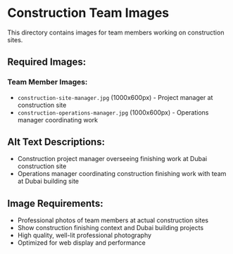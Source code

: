 # Construction Team Images

This directory contains images for team members working on construction sites.

## Required Images:

### Team Member Images:
- `construction-site-manager.jpg` (1000x600px) - Project manager at construction site
- `construction-operations-manager.jpg` (1000x600px) - Operations manager coordinating work

## Alt Text Descriptions:
- Construction project manager overseeing finishing work at Dubai construction site
- Operations manager coordinating construction finishing work with team at Dubai building site

## Image Requirements:
- Professional photos of team members at actual construction sites
- Show construction finishing context and Dubai building projects
- High quality, well-lit professional photography
- Optimized for web display and performance